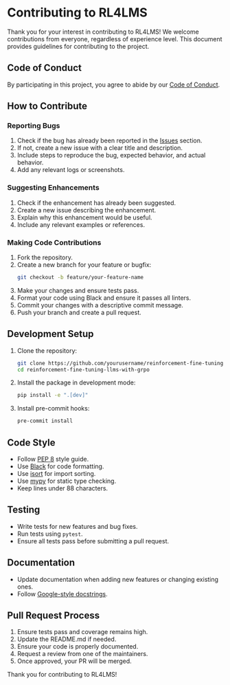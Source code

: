 # Contributing to RL4LMS

Thank you for your interest in contributing to RL4LMS! We welcome contributions from everyone, regardless of experience level. This document provides guidelines for contributing to the project.

## Code of Conduct

By participating in this project, you agree to abide by our [Code of Conduct](CODE_OF_CONDUCT.md).

## How to Contribute

### Reporting Bugs

1. Check if the bug has already been reported in the [Issues](https://github.com/yourusername/reinforcement-fine-tuning-llms-with-grpo/issues) section.
2. If not, create a new issue with a clear title and description.
3. Include steps to reproduce the bug, expected behavior, and actual behavior.
4. Add any relevant logs or screenshots.

### Suggesting Enhancements

1. Check if the enhancement has already been suggested.
2. Create a new issue describing the enhancement.
3. Explain why this enhancement would be useful.
4. Include any relevant examples or references.

### Making Code Contributions

1. Fork the repository.
2. Create a new branch for your feature or bugfix:
   ```bash
   git checkout -b feature/your-feature-name
   ```
3. Make your changes and ensure tests pass.
4. Format your code using Black and ensure it passes all linters.
5. Commit your changes with a descriptive commit message.
6. Push your branch and create a pull request.

## Development Setup

1. Clone the repository:
   ```bash
   git clone https://github.com/yourusername/reinforcement-fine-tuning-llms-with-grpo.git
   cd reinforcement-fine-tuning-llms-with-grpo
   ```

2. Install the package in development mode:
   ```bash
   pip install -e ".[dev]"
   ```

3. Install pre-commit hooks:
   ```bash
   pre-commit install
   ```

## Code Style

- Follow [PEP 8](https://www.python.org/dev/peps/pep-0008/) style guide.
- Use [Black](https://github.com/psf/black) for code formatting.
- Use [isort](https://pycqa.github.io/isort/) for import sorting.
- Use [mypy](http://mypy-lang.org/) for static type checking.
- Keep lines under 88 characters.

## Testing

- Write tests for new features and bug fixes.
- Run tests using `pytest`.
- Ensure all tests pass before submitting a pull request.

## Documentation

- Update documentation when adding new features or changing existing ones.
- Follow [Google-style docstrings](https://google.github.io/styleguide/pyguide.html#38-comments-and-docstrings).

## Pull Request Process

1. Ensure tests pass and coverage remains high.
2. Update the README.md if needed.
3. Ensure your code is properly documented.
4. Request a review from one of the maintainers.
5. Once approved, your PR will be merged.

Thank you for contributing to RL4LMS!
